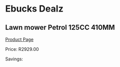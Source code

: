 
# Ebucks Dealz
## Lawn mower Petrol 125CC 410MM
[Product Page](https://www.ebucks.com/web/shop/productSelected.do?prodId=1201216523&catId=363410833)

Price: R2929.00

Savings: 


	